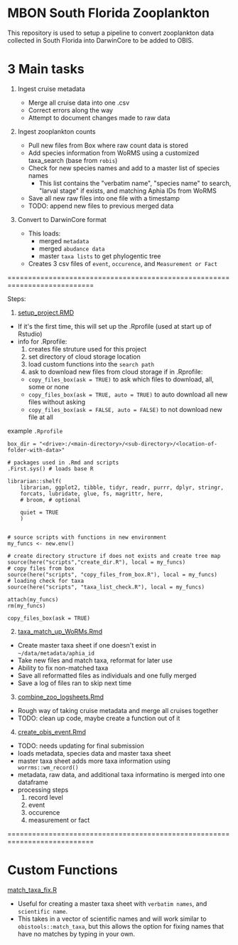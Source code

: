 # MBON South Florida Zooplankton
This repository is used to setup a pipeline to convert zooplankton data collected in South Florida into DarwinCore to be added to OBIS.

# 3 Main tasks
1. Ingest cruise metadata
    - Merge all cruise data into one .csv
    - Correct errors along the way
    - Attempt to document changes made to raw data
  
2. Ingest zooplankton counts
    - Pull new files from Box where raw count data is stored
    - Add species information from WoRMS using a customized taxa_search (base from `robis`)
    - Check for new species names and add to a master list of species names
      - This list contains the "verbatim name", "species name" to search, "larval stage" if exists, and matching Aphia IDs from WoRMS
    - Save all new raw files into one file with a timestamp
    - TODO: append new files to previous merged data
  
3. Convert to DarwinCore format 
    - This loads:
      - merged `metadata`
      - merged `abudance data`
      - master `taxa lists` to get phylogentic tree
    - Creates 3 csv files of `event`, `occurence`, and `Measurement or Fact`

===========================================================================

Steps:
1. [setup_project.RMD](https://github.com/sebastiandig/obis_zooplankton_setup/blob/main/Rmd/setup_project.Rmd)
- If it's the first time, this will set up the .Rprofile (used at start up of Rstudio)
- info for .Rprofile:
    1. creates file struture used for this project
    2. set directory of cloud storage location
    3. load custom functions into the `search path`
    4. ask to download new files from cloud storage if in .Rprofile: 
    - `copy_files_box(ask = TRUE)` to ask which files to download, all, some or none
    - `copy_files_box(ask = TRUE, auto = TRUE)` to auto download all new files without asking
    - `copy_files_box(ask = FALSE, auto = FALSE)` to not download new file at all

example `.Rprofile`
```
box_dir = "<drive>:/<main-directory>/<sub-directory>/<location-of-folder-with-data>"

# packages used in .Rmd and scripts
.First.sys() # loads base R 

librarian::shelf(
    librarian, ggplot2, tibble, tidyr, readr, purrr, dplyr, stringr,
    forcats, lubridate, glue, fs, magrittr, here,
    # broom, # optional
    
    quiet = TRUE
    )


# source scripts with functions in new environment
my_funcs <- new.env()

# create directory structure if does not exists and create tree map
source(here("scripts","create_dir.R"), local = my_funcs)
# copy files from box
source(here("scripts", "copy_files_from_box.R"), local = my_funcs)
# loading check for taxa
source(here("scripts", "taxa_list_check.R"), local = my_funcs)

attach(my_funcs)
rm(my_funcs)

copy_files_box(ask = TRUE)
```
    
2. [taxa_match_up_WoRMs.Rmd](https://github.com/sebastiandig/obis_zooplankton_setup/blob/main/Rmd/taxa_match_up_WoRMs.Rmd)
- Create master taxa sheet if one doesn't exist in `~/data/metadata/aphia_id`
- Take new files and match taxa, reformat for later use
- Ability to fix non-matched taxa
- Save all reformatted files as individuals and one fully merged
- Save a log of files ran to skip next time
 
3. [combine_zoo_logsheets.Rmd](https://github.com/sebastiandig/obis_zooplankton_setup/blob/main/Rmd/combine_zoo_logsheets.Rmd)
- Rough way of taking cruise metadata and merge all cruises together
- TODO: clean up code, maybe create a function out of it

4. [create_obis_event.Rmd](https://github.com/sebastiandig/obis_zooplankton_setup/blob/main/Rmd/create_obis_event.Rmd)
- TODO: needs updating for final submission
- loads metadata, species data and master taxa sheet
- master taxa sheet adds more taxa information using ` worrms::wm_record()`
- metadata, raw data, and additional taxa informatino is merged into one dataframe
- processing steps
    1. record level
    2. event 
    3. occurence
    4. measurement or fact

===========================================================================
# Custom Functions
[match_taxa_fix.R](https://github.com/sebastiandig/obis_zooplankton_setup/blob/main/scripts/match_taxa_fix.R)
- Useful for creating a master taxa sheet with `verbatim names`, and `scientific name`. 
- This takes in a vector of scientific names and will work similar to `obistools::match_taxa`, but this allows the option
for fixing names that have no matches by typing in your own. 

